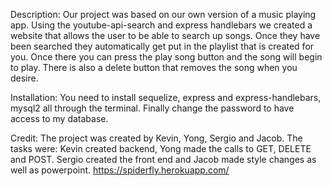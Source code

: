 Description: Our project was based on our own version of a music playing app. Using the youtube-api-search and express handlebars we created a website that allows the user to be able to search up songs. Once they have been searched they automatically get put in the playlist that is created for you. Once there you can press the play song button and the song will begin to play. There is also a delete button that removes the song when you desire.

Installation: You need to install sequelize, express and express-handlebars, mysql2 all through the terminal. Finally change the password to have access to my database.


Credit: The project was created by Kevin, Yong, Sergio and Jacob. The tasks were: Kevin created backend, Yong made the calls to GET, DELETE and POST.  Sergio created the front end and Jacob made style changes as well as powerpoint. 
https://spiderfly.herokuapp.com/
